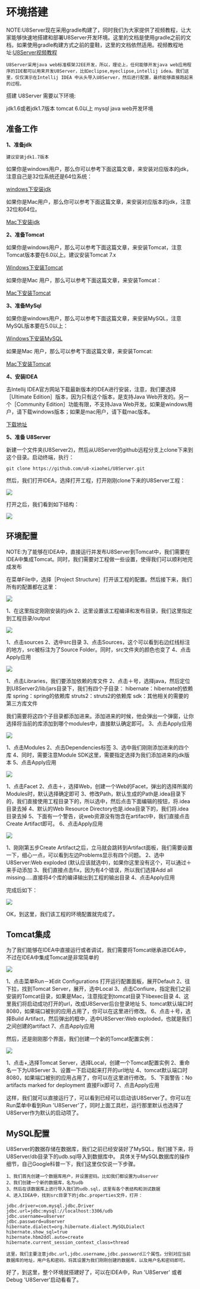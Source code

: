 环境搭建
=========

NOTE:U8Server现在采用gradle构建了，同时我们为大家提供了视频教程，让大家能够快速地搭建和部署U8Server开发环境。这里的文档是使用gradle之前的文档，如果使用gradle构建方式之前的童鞋，这里的文档依然适用。视频教程地址:[U8Server视频教程](http://www.chuanke.com/2869716-164072.html)

```
U8Server采用java web标准框架J2EE开发，所以，理论上，任何能够开发java web应用程序的IDE都可以用来开发U8Server，比如eclipse,myeclipse,intellij idea。我们这里，仅仅演示在Intellij IDEA 中从头导入U8Server，然后进行配置，最终能够直接跑起来的过程。
```

搭建 U8Server 需要以下环境:

jdk1.6或者jdk1.7版本
tomcat 6.0以上
mysql
java web开发环境


准备工作
---------

**1、准备jdk**

```
建议安装jdk1.7版本
```

如果你是windows用户，那么你可以参考下面这篇文章，来安装对应版本的jdk，注意自己是32位系统还是64位系统：

[windows下安装jdk](http://jingyan.baidu.com/article/48b558e35008cb7f38c09a3e.html)

如果你是Mac用户，那么你可以参考下面这篇文章，来安装对应版本的jdk，注意32位和64位。

[Mac下安装jdk](http://www.ifunmac.com/2013/04/mac-jdk-7/)

**2、准备Tomcat**

如果你是windows用户，那么可以参考下面这篇文章，来安装Tomcat，注意Tomcat版本要在6.0以上。建议安装Tomcat 7.x

[Windows下安装Tomcat](http://jingyan.baidu.com/article/624e7459a7d6e734e9ba5a70.html)

如果你是Mac 用户，那么可以参考下面这篇文章，来安装Tomcat：

[Mac下安装Tomcat](http://www.qinbin.me/homebrew-install-tomcat-under-mac/)

**3、准备MySql**

如果你是windows用户，那么可以参考下面这篇文章，来安装MySQL，注意MySQL版本要在5.0以上：

[Windows下安装MySQL](http://jingyan.baidu.com/article/f3ad7d0ffc061a09c3345bf0.html)

如果是Mac 用户，那么可以参考下面这篇文章，来安装Tomcat:

[Mac下安装Tomcat](http://wgxsoft.blog.163.com/blog/static/1738191712015226159200/)

**4、安装IDEA**

去Intellij IDEA官方网站下载最新版本的IDEA进行安装，注意，我们要选择［Ultimate Edition］版本，因为只有这个版本，是支持Java Web开发的。另一个［Community Edition］功能有限，不支持Java Web开发。如果是windows用户，请下载windows版本；如果是mac用户，请下载mac版本。

[下载地址](http://www.jetbrains.com/idea/download/)

**5、准备 U8Server**

新建一个文件夹(U8Server2)，然后从U8Server的github远程分支上clone下来到这个目录。启动终端，执行：

```
git clone https://github.com/u8-xiaohei/U8Server.git

```

然后，我们打开IDEA，选择打开工程，打开刚刚clone下来的U8Server工程：

![](images/u8server_open.png)

打开之后，我们看到如下结构：

![](images/u8server_opened.png)


环境配置
--------

NOTE:为了能够在IDEA中，直接运行并发布U8Server到Tomcat中，我们需要在IDEA中集成Tomcat。同时，我们需要对工程做一些设置，使得我们可以顺利地完成发布

在菜单File中，选择［Project Structure］打开该工程的配置。然后接下来，我们所有的配置都在这里：

![](images/u8server_setup1.png)

1、在这里指定刚刚安装的jdk
2、这里设置该工程编译和发布目录，我们这里指定到工程目录/output

![](images/u8server_setup2.png)

1、点击sources
2、选中src目录
3、点击Sources，这个可以看到右边红线标注的地方，src被标注为了Source Folder。同时，src文件夹的颜色也变了
4、点击Apply应用

![](images/u8server_setup3.png)

1、点击Libraries，我们要添加依赖的库文件
2、点击＋号，选择java，然后定位到U8Server2/lib/jars目录下，我们有四个子目录：
	hibernate：hibernate的依赖库
	spring：spring的依赖库
	struts2：struts2的依赖库
	sdk：其他相关的需要的第三方库文件

我们需要将这四个子目录都添加进来。添加进来的时候，他会弹出一个弹窗，让你选择将当前的库添加到哪个modules中，直接默认确定即可。
3、点击Apply应用

![](images/u8server_setup4.png)

1、点击Modules
2、点击Dependencies标签
3、选中我们刚刚添加进来的四个库
4、同时，需要注意Module SDK这里，需要指定选择为我们添加进来的jdk版本
5、点击Apply应用

![](images/u8server_setup5.png)

1、点击Facet
2、点击＋，选择Web，创建一个Web的Facet，弹出的选择所属的Modules时，默认选择确定即可
3、修改Path，默认生成的Path是.idea目录下的，我们直接使用工程目录下的，所以选中，然后点击下面编辑的按钮，将.idea目录去掉
4、默认的Web Resource Directory也是.idea目录下的，我们将.idea目录去掉
5、下面有一个警告，说web资源没有饱含在artifact中，我们直接点击Create Artifact即可。
6、点击Apply应用

![](images/u8server_setup6.png)

1、刚刚第五步Create Artifact之后，立马就会跳转到Artifact面板，我们需要设置一下，细心一点，可以看到左边Problems显示有四个问题。
2、选中 U8Server:Web exploded (默认应该就选中)，如果你这里没有这个，可以通过＋来手动添加
3、我们直接点击fix，因为有4个错误，所以我们选择Add all missing.....直接将4个库的编译输出到工程的输出目录
4、点击Apply应用

完成后如下：

![](images/u8server_setup7.png)

OK，到这里，我们该工程的环境配置就完成了。

Tomcat集成
--------------

为了我们能够在IDEA中直接运行或者调试，我们需要将Tomcat继承进IDEA中，不过在IDEA中集成Tomcat是非常简单的

![](images/u8server_setup8.png)

1、点击菜单Run－》Edit Configurations 打开运行配置面板，展开Default
2、往下拉，找到Tomcat Server，展开，选中Local
3、点击Confiure，指定我们之前安装的Tomcat目录，如果是Mac，注意指定到tomcat目录下libexec目录
4、这里我们将启动成功打开的url，改成U8Server后台登录地址
5、tomcat默认端口时8080，如果端口被别的应用占用了，你可以在这里进行修改。
6、点击＋号，选择Build Artifact，然后弹出的框中，选中U8Server:Web exploded，也就是我们之间创建的artifact
7、点击Apply应用

然后，还是刚刚那个界面，我们创建一个新的Tomcat配置实例：

![](images/u8server_setup9.png)

1、点击+,选择Tomcat Server，选择Local，创建一个Tomcat配置实例
2、重命名一下为U8Server
3、设置一下启动起来打开的url地址
4、tomcat默认端口时8080，如果端口被别的应用占用了，你可以在这里进行修改。
5、下面警告：No artifacts marked for deployment 直接Fix即可
7、点击Apply应用

这样，我们就可以直接运行了，可以看到已经可以启动该U8Server了。你可以在Run菜单中看到Run 'U8Server'了，同时上面工具栏，运行那里默认也选择了U8Server作为默认的启动项了。

MySQL配置
------------

U8Server的数据存储在数据库，我们之前已经安装好了MySQL，我们接下来，将U8Server/db目录下的udb.sql导入到数据库中。
具体关于MySQL数据库的操作细节，自己Google科普一下，我们这里仅仅说一下步骤。

```
1、我们首先创建一个数据库用户，并设置密码。比如我们都设置为u8server
2、我们创建一个新的数据库，名为udb
3、然后在该数据库上进行导入我们的udb.sql，这里有各个表结构和测试数据
4、进入IDEA中，找到src目录下的jdbc.properties文件，打开：

jdbc.driver=com.mysql.jdbc.Driver
jdbc.url=jdbc:mysql://localhost:3306/udb
jdbc.username=u8server
jdbc.password=u8server
hibernate.dialect=org.hibernate.dialect.MySQLDialect
hibernate.show_sql=true
hibernate.hbm2ddl.auto=create
hibernate.current_session_context_class=thread

这里，我们主要注意jdbc.url,jdbc.username,jdbc.password三个属性。分别对应当前数据库的地址，用户名和密码，将其设置为我们刚刚创建的数据库，以及用户名和密码即可。
```

好了，到这里，整个环境就搭建好了，可以在IDEA中，Run 'U8Server' 或者 Debug 'U8Server'启动看看了。

















